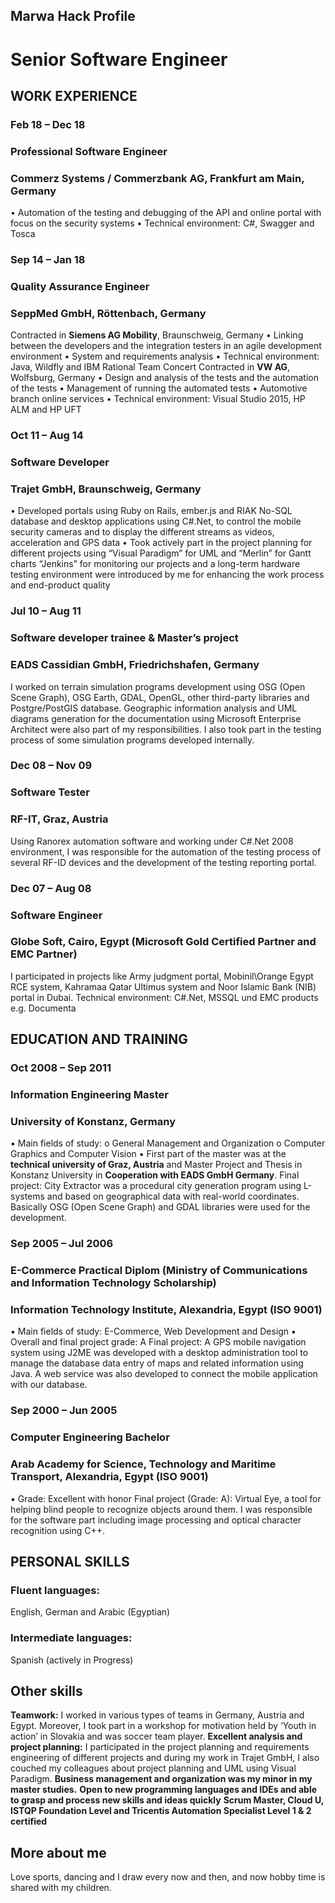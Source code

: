 ## Marwa Hack Profile

# Senior Software Engineer
## WORK EXPERIENCE
### Feb 18 – Dec 18
### Professional Software Engineer
### Commerz Systems / Commerzbank AG, Frankfurt am Main, Germany
• Automation of the testing and debugging of the API and online portal with focus on the security systems
• Technical environment: C#, Swagger and Tosca
### Sep 14 – Jan 18
### Quality Assurance Engineer
### SeppMed GmbH, Röttenbach, Germany
Contracted in **Siemens AG Mobility**, Braunschweig, Germany
• Linking between the developers and the integration testers in an agile development environment
• System and requirements analysis
• Technical environment: Java, Wildfly and IBM Rational Team Concert
Contracted in **VW AG**, Wolfsburg, Germany
• Design and analysis of the tests and the automation of the tests
• Management of running the automated tests
• Automotive branch online services
• Technical environment: Visual Studio 2015, HP ALM and HP UFT
### Oct 11 – Aug 14
### Software Developer
### Trajet GmbH, Braunschweig, Germany
• Developed portals using Ruby on Rails, ember.js and RIAK No-SQL database and desktop applications using C#.Net, to control the mobile security cameras and to display the different streams as videos, acceleration and GPS data
• Took actively part in the project planning for different projects using “Visual Paradigm” for UML and “Merlin” for Gantt charts
“Jenkins” for monitoring our projects and a long-term hardware testing environment were introduced by me for enhancing the work process and end-product quality
### Jul 10 – Aug 11
### Software developer trainee & Master’s project
### EADS Cassidian GmbH, Friedrichshafen, Germany
I worked on terrain simulation programs development using OSG (Open Scene Graph), OSG Earth, GDAL, OpenGL, other third-party libraries and Postgre/PostGIS database. Geographic information analysis and UML diagrams generation for the documentation using Microsoft Enterprise Architect were also part of my responsibilities. I also took part in the testing process of some simulation programs developed internally.
### Dec 08 – Nov 09
### Software Tester
### RF-IT, Graz, Austria
Using Ranorex automation software and working under C#.Net 2008 environment, I was responsible for the automation of the testing process of several RF-ID devices and the development of the testing reporting portal.
### Dec 07 – Aug 08
### Software Engineer
### Globe Soft, Cairo, Egypt (Microsoft Gold Certified Partner and EMC Partner)
I participated in projects like Army judgment portal, Mobinil\Orange Egypt RCE system, Kahramaa Qatar Ultimus system and Noor Islamic Bank (NIB) portal in Dubai.
Technical environment: C#.Net, MSSQL und EMC products e.g. Documenta
## EDUCATION AND TRAINING
### Oct 2008 – Sep 2011
### Information Engineering Master
### University of Konstanz, Germany
▪ Main fields of study:
o General Management and Organization
o Computer Graphics and Computer Vision
▪ First part of the master was at the **technical university of Graz, Austria** and Master Project and Thesis in Konstanz University in **Cooperation with EADS GmbH Germany**.
Final project: City Extractor was a procedural city generation program using L-systems and based on geographical data with real-world coordinates. Basically OSG (Open Scene Graph) and GDAL libraries were used for the development.
### Sep 2005 – Jul 2006
### E-Commerce Practical Diplom (Ministry of Communications and Information Technology Scholarship)
### Information Technology Institute, Alexandria, Egypt (ISO 9001)
▪ Main fields of study: E-Commerce, Web Development and Design
▪ Overall and final project grade: A
Final project: A GPS mobile navigation system using J2ME was developed with a desktop administration tool to manage the database data entry of maps and related information using Java. A web service was also developed to connect the mobile application with our database.
### Sep 2000 – Jun 2005
### Computer Engineering Bachelor
### Arab Academy for Science, Technology and Maritime Transport, Alexandria, Egypt (ISO 9001)
▪ Grade: Excellent with honor
Final project (Grade: A): Virtual Eye, a tool for helping blind people to recognize objects around them. I was responsible for the software part including image processing and optical character recognition using C++.
## PERSONAL SKILLS
### Fluent languages: 
English, German and Arabic (Egyptian)
### Intermediate languages:
Spanish (actively in Progress)
## Other skills
**Teamwork:** I worked in various types of teams in Germany, Austria and Egypt. Moreover, I took part in a workshop for motivation held by ‘Youth in action’ in Slovakia and was soccer team player.
**Excellent analysis and project planning:** I participated in the project planning and requirements engineering of different projects and during my work in Trajet GmbH, I also couched my colleagues about project planning and UML using Visual Paradigm.
**Business management and organization was my minor in my master studies.**
**Open to new programming languages and IDEs and able to grasp and process new skills and ideas quickly**
**Scrum Master, Cloud U, ISTQP Foundation Level and Tricentis Automation Specialist Level 1 & 2 certified**
## More about me
Love sports, dancing and I draw every now and then, and now hobby time is shared with my children.
